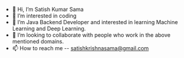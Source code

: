 - 👋 Hi, I’m Satish Kumar Sama
- 👀 I’m interested in coding
- 🌱 I’m Java Backend Developer and interested in learning Machine Learning and Deep Learning.
- 💞️ I’m looking to collaborate with people who work in the above mentioned domains.
- 📫 How to reach me -- satishkrishnasama@gmail.com

<!---
satishkrishnass/satishkrishnass is a ✨ special ✨ repository because its `README.md` (this file) appears on your GitHub profile.
You can click the Preview link to take a look at your changes.
--->
